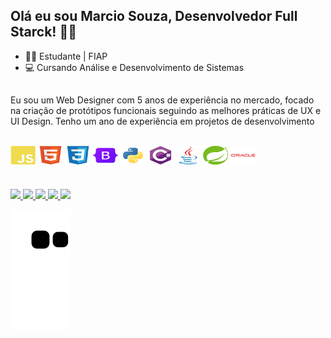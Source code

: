 ## Olá eu sou Marcio Souza, Desenvolvedor Full Starck! 👨‍💻

- 🧑‍🎓 Estudante | FIAP
- 💻 Cursando Análise e Desenvolvimento de Sistemas
  
##
Eu sou um Web Designer com 5 anos de experiência no mercado, focado 
na criação de protótipos funcionais seguindo as melhores práticas de 
UX e UI Design. Tenho um ano de experiência em projetos de desenvolvimento

<div style="display: inline_block"><br>
  <img align="center" alt="Marcio-Js" height="30" width="40" src="https://raw.githubusercontent.com/devicons/devicon/master/icons/javascript/javascript-plain.svg">
  <img align="center" alt="Marcio-HTML" height="30" width="40" src="https://raw.githubusercontent.com/devicons/devicon/master/icons/html5/html5-original.svg">
  <img align="center" alt="Marcio-CSS" height="30" width="40" src="https://raw.githubusercontent.com/devicons/devicon/master/icons/css3/css3-original.svg">
  <img align="center" alt="Marcio-Csharp" height="30" width="40" src="https://raw.githubusercontent.com/devicons/devicon/master/icons/bootstrap/bootstrap-original.svg">
  <img align="center" alt="Marcio-Python" height="30" width="40" src="https://raw.githubusercontent.com/devicons/devicon/master/icons/python/python-original.svg">
  <img align="center" alt="Marcio-Csharp" height="30" width="40" src="https://raw.githubusercontent.com/devicons/devicon/master/icons/csharp/csharp-original.svg">
  <img align="center" alt="Marcio-Csharp" height="30" width="40" src="https://raw.githubusercontent.com/devicons/devicon/master/icons/java/java-original.svg">    
  <img align="center" alt="Marcio-Csharp" height="30" width="40" src="https://raw.githubusercontent.com/devicons/devicon/master/icons/spring/spring-original.svg"> 
  <img align="center" alt="Marcio-Csharp" height="30" width="40" src="https://raw.githubusercontent.com/devicons/devicon/master/icons/oracle/oracle-original.svg">
  
</div> 

#
<div>
    <a href="https://www.linkedin.com/in/marciiosouza/" target="_blank">  <img src="https://img.shields.io/badge/LinkedIn-0077B5?style=for-the-badge&logo=linkedin&logoColor=white">
    <a href="https://instagram.com/marciiosouz/" target="_blank"> <img src="https://img.shields.io/badge/Instagram-E4405F?style=for-the-badge&logo=instagram&logoColor=white">
    <a href="https://www.behance.net/marciiosouza" target="_blank"> <img src="https://img.shields.io/badge/Behance-0054F7?style=for-the-badge&logo=behance&logoColor=white">
    <a href="mailto:marciiosouza@outlook.com"> <img src="https://img.shields.io/badge/Microsoft_Outlook-0078D4?style=for-the-badge&logo=microsoft-outlook&logoColor=white">
     <a href="https://discord.gg/G5YksA5W" target="_blank"> <img src="https://img.shields.io/badge/Discord-7289DA?style=for-the-badge&logo=discord&logoColor=white" target="_blank"></a> 
    
</div>

<div>
    
![Snake animation](https://github.com/rafaballerini/rafaballerini/blob/output/github-contribution-grid-snake.svg)
</div>

